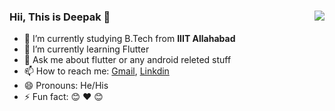 ### Hii, This is Deepak 👋 <img align="right" src="https://github-readme-stats.vercel.app/api?username=deepakgupta124&&show_icons=true&title_color=03bafc&icon_color=fc0317&text_color=ffffff&bg_color=111111">
- 🔭 I’m currently studying B.Tech from **IIIT Allahabad**
- 🌱 I’m currently learning Flutter
- 💬 Ask me about flutter or any android releted stuff
- 📫 How to reach me: [Gmail](mailto:guptadeepak2907@gmail.com), [Linkdin](https://www.linkedin.com/in/deepak-gupta-675a1b191/)
- 😄 Pronouns: He/His
- ⚡ Fun fact: :blush: :heart: :blush:


  

